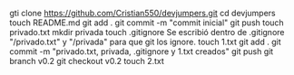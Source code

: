 gti clone https://github.com/Cristian550/devjumpers.git
cd devjumpers
touch README.md
git add .
git commit -m "commit inicial"
git push
touch privado.txt
mkdir privada
touch .gitignore
Se escribió dentro de .gitignore "/privado.txt" y "/privada" para que git los ignore.
touch 1.txt
git add .
git commit -m "privado.txt, privada, .gitignore y 1.txt creados"
git push
git branch v0.2
git checkout v0.2
touch 2.txt